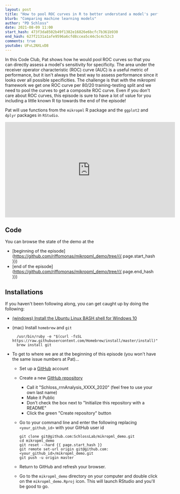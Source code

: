 ```yaml
---
layout: post
title: "How to pool ROC curves in R to better understand a model's performance (CC135)"
blurb: "Comparing machine learning models"
author: "PD Schloss"
date: 2021-08-09 11:00
start_hash: 473f3da8502b49f1382e16826e6bcfc7b361b930
end_hash: 627f2131a1afe9596a6cfd8ccea5c44c5c4c52c3
comments: true
youtube: UFvL2NXLvD8
---
```


In this Code Club, Pat shows how he would pool ROC curves so that you can directly assess a model's sensitivity for specificity. The area under the receiver operator characteristic (ROC) curve (AUC) is a useful metric of performance, but it isn't always the best way to assess performance since it looks over all possible specificities. The challenge is that with the mikropml framework we get one ROC curve per 80/20 training-testing split and we need to pool the curves to get a composite ROC curve. Even if you don't care about ROC curves, this episode is sure to have a lot of value for you including a little known R tip towards the end of the episode!

Pat will use functions from the `mikropml` R package and the `ggplot2` and `dplyr` packages in `RStudio`.


<iframe style="margin: 0 auto;display:block;" width="560" height="315" src="https://www.youtube.com/embed/{{ page.youtube }}" frameborder="0" allow="accelerometer; autoplay; encrypted-media; gyroscope; picture-in-picture" allowfullscreen></iframe>

## Code

You can browse the state of the demo at the
* [beginning of the episode](https://github.com/riffomonas/mikropml_demo/tree/{{ page.start_hash }})
* [end of the episode](https://github.com/riffomonas/mikropml_demo/tree/{{ page.end_hash }})


## Installations

If you haven't been following along, you can get caught up by doing the following:

* [(windows) Install the Ubuntu Linux BASH shell for Windows 10](https://itsfoss.com/install-bash-on-windows/)
* (mac) Install `homebrew` and `git`
  ```
	/usr/bin/ruby -e "$(curl -fsSL https://raw.githubusercontent.com/Homebrew/install/master/install)"
	brew install git
	```

* To get to where we are at the beginning of this episode (you won't have the same issue numbers at Pat)...
  - Set up a [GitHub](https://www.github.com) account
  - Create a new [GitHub repository](https://github.com/new)
    - Call it "Schloss_rrnAnalysis_XXXX_2020" (feel free to use your own last name)
    - Make it Public
    - Don't check the box next to "Initialize this repository with a README"
    - Click the green "Create repository" button
  - Go to your command line and enter the following replacing `<your_github_id>` with your GitHub user id

		git clone git@github.com:SchlossLab/mikropml_demo.git
		cd mikropml_demo
		git reset --hard {{ page.start_hash }}
		git remote set-url origin git@github.com:<your_github_id>/mikropml_demo.git
		git push -u origin master

  - Return to GitHub and refresh your browser.
  - Go to the `mikropml_demo` directory on your computer and double click on the `mikropml_demo.Rproj` icon. This will launch RStudio and you'll be good to go.
